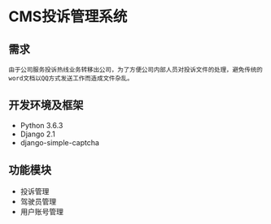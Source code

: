 # CMS投诉管理系统

## 需求
    由于公司服务投诉热线业务转移出公司，为了方便公司内部人员对投诉文件的处理，避免传统的word文档以QQ方式发送工作而造成文件杂乱。

## 开发环境及框架
- Python 3.6.3
- Django 2.1
- django-simple-captcha

## 功能模块
- 投诉管理
- 驾驶员管理
- 用户账号管理

